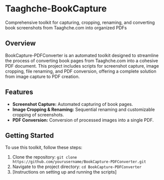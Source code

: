 # Taaghche-BookCapture
Comprehensive toolkit for capturing, cropping, renaming, and converting book screenshots from Taaghche.com into organized PDFs

## Overview
BookCapture-PDFConverter is an automated toolkit designed to streamline the process of converting book pages from Taaghche.com into a cohesive PDF document. This project includes scripts for screenshot capture, image cropping, file renaming, and PDF conversion, offering a complete solution from image capture to PDF creation.

## Features
- **Screenshot Capture:** Automated capturing of book pages.
- **Image Cropping & Renaming:** Sequential renaming and customizable cropping of screenshots.
- **PDF Conversion:** Conversion of processed images into a single PDF.

## Getting Started
To use this toolkit, follow these steps:
1. Clone the repository: `git clone https://github.com/yourusername/BookCapture-PDFConverter.git`
2. Navigate to the project directory: `cd BookCapture-PDFConverter`
3. [Instructions on setting up and running the scripts]